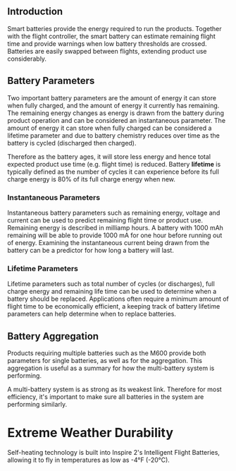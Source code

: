 ## Introduction

Smart batteries provide the energy required to run the products. Together with the flight controller, the smart battery can estimate remaining flight time and provide warnings when low battery thresholds are crossed. Batteries are easily swapped between flights, extending product use considerably.

## Battery Parameters

Two important battery parameters are the amount of energy it can store when fully charged, and the amount of energy it currently has remaining. The remaining energy changes as energy is drawn from the battery during product operation and can be considered an instantaneous parameter. The amount of energy it can store when fully charged can be considered a lifetime parameter and due to battery chemistry reduces over time as the battery is cycled (discharged then charged). 

Therefore as the battery ages, it will store less energy and hence total expected product use time (e.g. flight time) is reduced. Battery **lifetime** is typically defined as the number of cycles it can experience before its full charge energy is 80% of its full charge energy when new. 

### Instantaneous Parameters

Instantaneous battery parameters such as remaining energy, voltage and current can be used to predict remaining flight time or product use. Remaining energy is described in milliamp hours. A battery with 1000 mAh remaining will be able to provide 1000 mA for one hour before running out of energy. Examining the instantaneous current being drawn from the battery can be a predictor for how long a battery will last.

### Lifetime Parameters

Lifetime parameters such as total number of cycles (or discharges), full charge energy and remaining life time can be used to determine when a battery should be replaced. Applications often require a minimum amount of flight time to be economically efficient, a keeping track of battery lifetime parameters can help determine when to replace batteries.

## Battery Aggregation

Products requiring multiple batteries such as the M600 provide both parameters for single batteries, as well as for the aggregation. This aggregation is useful as a summary for how the multi-battery system is performing.

A multi-battery system is as strong as its weakest link. Therefore for most efficiency, it's important to make sure all batteries in the system are performing similarly. 

# Extreme Weather Durability

 Self-heating technology is built into Inspire 2's Intelligent Flight Batteries, allowing it to fly in temperatures as low as -4°F (-20°C).

